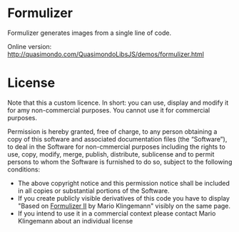 # Formulizer
Formulizer generates images from a single line of code.

Online version: http://quasimondo.com/QuasimondoLibsJS/demos/formulizer.html

# License
Note that this a custom licence. In short: you can use, display and modify it for amy non-commercial purposes. You cannot use it for commercial purposes.

Permission is hereby granted, free of charge, to any person obtaining a copy of this software and associated documentation files (the “Software”), to deal in the Software for non-cmmercial purposes including the rights to use, copy, modify, merge, publish, distribute, sublicense and to permit persons to whom the Software is furnished to do so, subject to the following conditions:
- The above copyright notice and this permission notice shall be included in all copies or substantial portions of the Software.
- If you create publicly visible derivatives of this code you have to display
"Based on <a href="http://quasimondo.com/QuasimondoLibsJS/demos/formulizer.html">Formulizer II</a> by Mario Klingemann"
visibly on the same page.
- If you intend to use it in a commercial context please contact Mario Klingemann about an individual license

